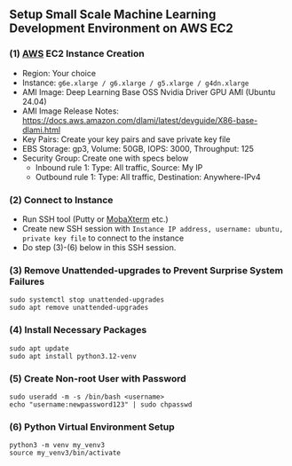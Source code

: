 ## Setup Small Scale Machine Learning Development Environment on AWS EC2

### (1) [AWS](https://aws.amazon.com/) EC2 Instance Creation
- Region: Your choice
- Instance: `g6e.xlarge / g6.xlarge / g5.xlarge / g4dn.xlarge`
- AMI Image: Deep Learning Base OSS Nvidia Driver GPU AMI (Ubuntu 24.04)
- AMI Image Release Notes: https://docs.aws.amazon.com/dlami/latest/devguide/X86-base-dlami.html
- Key Pairs: Create your key pairs and save private key file
- EBS Storage: gp3, Volume: 50GB, IOPS: 3000, Throughput: 125
- Security Group: Create one with specs below
  - Inbound rule 1: Type: All traffic, Source: My IP
  - Outbound rule 1: Type: All traffic, Destination: Anywhere-IPv4

### (2) Connect to Instance
- Run SSH tool (Putty or [MobaXterm](https://mobaxterm.mobatek.net/) etc.)
- Create new SSH session with `Instance IP address, username: ubuntu, private key file` to connect to the instance
- Do step (3)-(6) below in this SSH session.

### (3) Remove Unattended-upgrades to Prevent Surprise System Failures
```
sudo systemctl stop unattended-upgrades
sudo apt remove unattended-upgrades
```

### (4) Install Necessary Packages
```
sudo apt update
sudo apt install python3.12-venv
```

### (5) Create Non-root User with Password
```
sudo useradd -m -s /bin/bash <username>
echo "username:newpassword123" | sudo chpasswd
```

### (6) Python Virtual Environment Setup 
```
python3 -m venv my_venv3
source my_venv3/bin/activate
```
